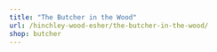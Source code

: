 ```yaml
---
title: "The Butcher in the Wood"
url: /hinchley-wood-esher/the-butcher-in-the-wood/
shop: butcher
---
```

